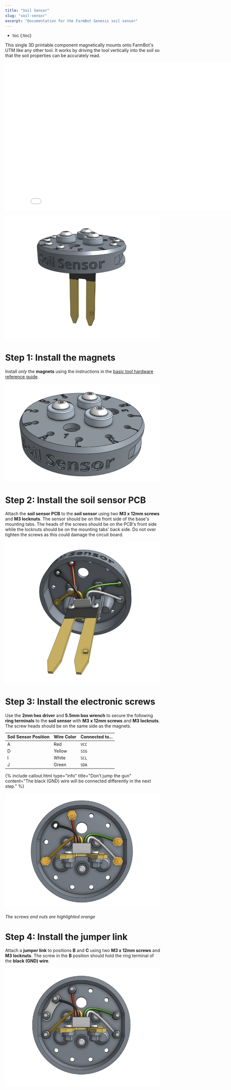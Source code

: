 ```yaml
---
title: "Soil Sensor"
slug: "soil-sensor"
excerpt: "Documentation for the FarmBot Genesis soil sensor"
---
```


* toc
{:toc}

This single 3D printable component magnetically mounts onto FarmBot's UTM like any other tool. It works by driving the tool vertically into the soil so that the soil properties can be accurately read.

<iframe class="embedly-embed" src="//cdn.embedly.com/widgets/media.html?src=https%3A%2F%2Fwww.youtube.com%2Fembed%2Fp6CPnJoHf8E%3Ffeature%3Doembed&url=http%3A%2F%2Fwww.youtube.com%2Fwatch%3Fv%3Dp6CPnJoHf8E&image=https%3A%2F%2Fi.ytimg.com%2Fvi%2Fp6CPnJoHf8E%2Fhqdefault.jpg&key=02466f963b9b4bb8845a05b53d3235d7&type=text%2Fhtml&schema=youtube" width="854" height="480" scrolling="no" frameborder="0" allowfullscreen></iframe>



![Screen Shot 2020-02-18 at 12.25.16 PM.png](Screen_Shot_2020-02-18_at_12.25.16_PM.png)

# Step 1: Install the magnets
Install *only* the **magnets** using the instructions in the [basic tool hardware reference guide](../../Extras/reference/basic-tool-hardware.md).

![Screen Shot 2017-10-04 at 5.33.49 PM.png](Screen_Shot_2017-10-04_at_5.33.49_PM.png)

# Step 2: Install the soil sensor PCB
Attach the **soil sensor PCB** to the **soil sensor** using two **M3 x 12mm screws** and **M3 locknuts**. The sensor should be on the front side of the base's mounting tabs. The heads of the screws should be on the PCB's front side while the locknuts should be on the mounting tabs' back side. Do not over tighten the screws as this could damage the circuit board.

![Screen Shot 2020-02-18 at 12.27.51 PM.png](Screen_Shot_2020-02-18_at_12.27.51_PM.png)

# Step 3: Install the electronic screws
Use the **2mm hex driver** and **5.5mm box wrench** to secure the following **ring terminals** to the **soil sensor** with **M3 x 12mm screws** and **M3 locknuts**. The screw heads should be on the same side as the magnets.

|Soil Sensor Position          |Wire Color                    |Connected to...               |
|------------------------------|------------------------------|------------------------------|
|A                             |Red                           |`VCC`
|D                             |Yellow                        |`SIG`
|I                             |White                         |`SCL`
|J                             |Green                         |`SDA`



{%
include callout.html
type="info"
title="Don't jump the gun"
content="The black (GND) wire will be connected differently in the next step."
%}



![Screen Shot 2020-02-18 at 12.33.57 PM.png](Screen_Shot_2020-02-18_at_12.33.57_PM.png)

_The screws and nuts are highlighted orange_

# Step 4: Install the jumper link
Attach a **jumper link** to positions **B** and **C** using two **M3 x 12mm screws** and **M3 locknuts**. The screw in the **B** position should hold the ring terminal of the **black (GND) wire**.

![Screen Shot 2020-02-18 at 12.35.49 PM.png](Screen_Shot_2020-02-18_at_12.35.49_PM.png)

